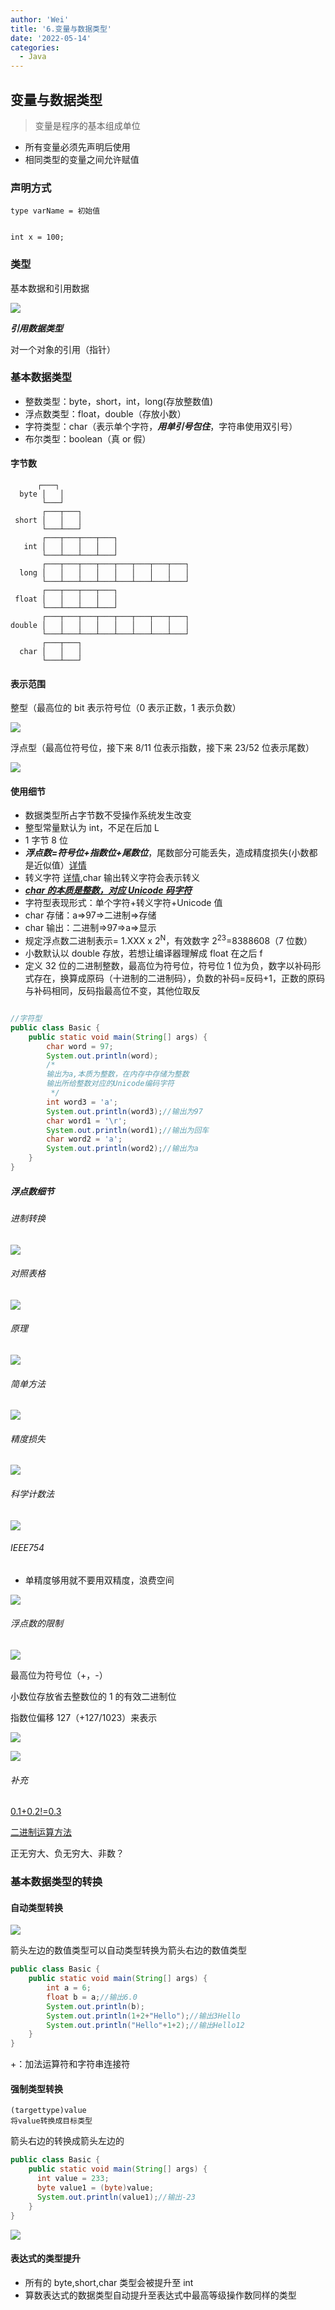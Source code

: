 ```yaml
---
author: 'Wei'
title: '6.变量与数据类型'
date: '2022-05-14'
categories:
  - Java
---
```


## 变量与数据类型

> 变量是程序的基本组成单位

- 所有变量必须先声明后使用
- 相同类型的变量之间允许赋值

### 声明方式

```
type varName = 初始值


int x = 100;
```

### 类型

基本数据和引用数据

![](https://s2.loli.net/2022/05/15/JMu9viAE2zwdgrB.png)

**_引用数据类型_**

对一个对象的引用（指针）

### 基本数据类型

- 整数类型：byte，short，int，long(存放整数值)
- 浮点数类型：float，double（存放小数）
- 字符类型：char（表示单个字符，**_用单引号包住_**，字符串使用双引号）
- 布尔类型：boolean（真 or 假）

#### 字节数

```ascii
      ┌───┐
  byte │   │
       └───┘
       ┌───┬───┐
 short │   │   │
       └───┴───┘
       ┌───┬───┬───┬───┐
   int │   │   │   │   │
       └───┴───┴───┴───┘
       ┌───┬───┬───┬───┬───┬───┬───┬───┐
  long │   │   │   │   │   │   │   │   │
       └───┴───┴───┴───┴───┴───┴───┴───┘
       ┌───┬───┬───┬───┐
 float │   │   │   │   │
       └───┴───┴───┴───┘
       ┌───┬───┬───┬───┬───┬───┬───┬───┐
double │   │   │   │   │   │   │   │   │
       └───┴───┴───┴───┴───┴───┴───┴───┘
       ┌───┬───┐
  char │   │   │
       └───┴───┘
```

#### 表示范围

整型（最高位的 bit 表示符号位（0 表示正数，1 表示负数）

![](https://s2.loli.net/2022/05/15/fOueQWLoyKlBFwP.png)

浮点型（最高位符号位，接下来 8/11 位表示指数，接下来 23/52 位表示尾数）

![](https://s2.loli.net/2022/05/15/ceCFgIsZmoqUPkW.png)

#### 使用细节

- 数据类型所占字节数不受操作系统发生改变
- 整型常量默认为 int，不足在后加 L
- 1 字节 8 位
- **_浮点数=符号位+指数位+尾数位_**，尾数部分可能丢失，造成精度损失(小数都是近似值）[详情](https://akaedu.github.io/book/ch14s04.html)
- 转义字符 [详情](https://www.cnblogs.com/xuwc/p/13308822.html),char 输出转义字符会表示转义
- **_<u>char 的本质是整数，对应 Unicode 码字符</u>_**
- 字符型表现形式：单个字符+转义字符+Unicode 值
- char 存储：a=>97=>二进制=>存储
- char 输出：二进制=>97=>a=>显示
- 规定浮点数二进制表示= 1.XXX x 2<sup>N</sup>，有效数字 2<sup>23</sup>=8388608（7 位数）
- 小数默认以 double 存放，若想让编译器理解成 float 在之后 f
- 定义 32 位的二进制整数，最高位为符号位，符号位 1 位为负，数字以补码形式存在，换算成原码（十进制的二进制码），负数的补码=反码+1，正数的原码与补码相同，反码指最高位不变，其他位取反

```java

//字符型
public class Basic {
    public static void main(String[] args) {
        char word = 97;
        System.out.println(word);
        /*
        输出为a,本质为整数，在内存中存储为整数
        输出所给整数对应的Unicode编码字符
         */
        int word3 = 'a';
        System.out.println(word3);//输出为97
        char word1 = '\r';
        System.out.println(word1);//输出为回车
        char word2 = 'a';
        System.out.println(word2);//输出为a
    }
}
```

##### 浮点数细节

###### 进制转换

![](https://s2.loli.net/2022/05/16/cRxe92HmBjJudEz.png)

###### 对照表格

![](https://s2.loli.net/2022/05/16/ZRjhyqs32ULIuiN.png)

###### 原理

![](https://s2.loli.net/2022/05/16/59f2tFyuprvOlIM.png)

###### 简单方法

![](https://s2.loli.net/2022/05/16/3UNDAa4lP6bjepS.png)

###### 精度损失

![](https://s2.loli.net/2022/05/16/y37qFtEaeRV1W9n.png)

###### 科学计数法

![](https://s2.loli.net/2022/05/16/bG5QhmvtDfn1FMY.png)

###### IEEE754

- 单精度够用就不要用双精度，浪费空间

![](https://s2.loli.net/2022/05/16/b8RCepIlKt2dzP7.png)

###### 浮点数的限制

![](https://s2.loli.net/2022/05/16/OIX9gvY6kG2nANu.png)

最高位为符号位（+，-）

小数位存放省去整数位的 1 的有效二进制位

指数位偏移 127（+127/1023）来表示

![](https://s2.loli.net/2022/05/16/2OLKuaMBHWfXh1D.png)

![](https://s2.loli.net/2022/05/16/oUrVzeZajAixmJn.png)

###### 补充

[0.1+0.2!=0.3](https://www.ziyoushu.net/detail/383)

[二进制运算方法](https://www.jianshu.com/p/560aba49c9a4)

正无穷大、负无穷大、非数？

### 基本数据类型的转换

#### 自动类型转换

![](https://s2.loli.net/2022/05/15/yBNf7nucX2h9F1j.png)

箭头左边的数值类型可以自动类型转换为箭头右边的数值类型

```java
public class Basic {
    public static void main(String[] args) {
        int a = 6;
        float b = a;//输出6.0
        System.out.println(b);
        System.out.println(1+2+"Hello");//输出3Hello
        System.out.println("Hello"+1+2);//输出Hello12
    }
}
```

+：加法运算符和字符串连接符

#### 强制类型转换

```
(targettype)value
将value转换成目标类型
```

箭头右边的转换成箭头左边的

```java
public class Basic {
    public static void main(String[] args) {
      int value = 233;
      byte value1 = (byte)value;
      System.out.println(value1);//输出-23
    }
}
```

![](https://s2.loli.net/2022/05/15/WvadQolcIHxYOVE.png)

#### 表达式的类型提升

- 所有的 byte,short,char 类型会被提升至 int
- 算数表达式的数据类型自动提升至表达式中最高等级操作数同样的类型
